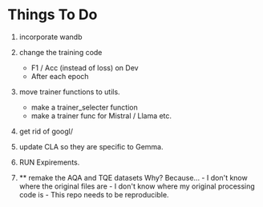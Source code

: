 # Things To Do
1. incorporate wandb
2. change the training code
    - F1 / Acc (instead of loss) on Dev
    - After each epoch
    
3. move trainer functions to utils.
    - make a trainer_selecter function
    - make a trainer func for Mistral / Llama etc.

4. get rid of googl/
5. update CLA so they are specific to Gemma.
6. RUN Expirements. 

7. ** remake the AQA and TQE datasets
    Why? Because...
        - I don't know where the original files are
        - I don't know where my original processing code is
        - This repo needs to be reproducible. 